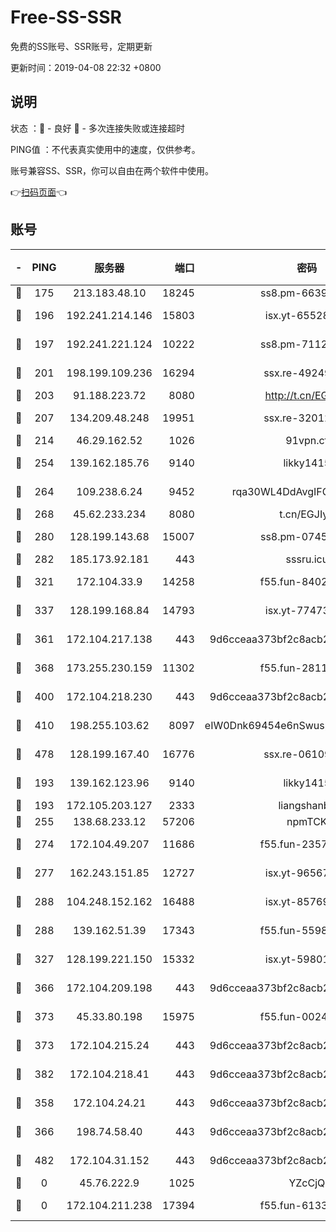 # Free-SS-SSR

免费的SS账号、SSR账号，定期更新

更新时间：2019-04-08 22:32 +0800

## 说明

状态     ：🙂 - 良好 🙁 - 多次连接失败或连接超时

PING值   ：不代表真实使用中的速度，仅供参考。

账号兼容SS、SSR，你可以自由在两个软件中使用。

👉[扫码页面](https://liesauer.github.io/Free-SS-SSR/)👈

## 账号

|-|PING|服务器|端口|密码|加密方式|区域|
|:----:|:----:|:-----:|-----:|:----:|:----:|:----:|
|🙂|175|213.183.48.10|18245|ss8.pm-66393929|rc4-md5|RU|
|🙂|196|192.241.214.146|15803|isx.yt-65528356|aes-256-cfb|US|
|🙂|197|192.241.221.124|10222|ss8.pm-71123856|aes-256-cfb|US|
|🙂|201|198.199.109.236|16294|ssx.re-49249273|aes-256-cfb|US|
|🙂|203|91.188.223.72|8080|http://t.cn/EGJIyrl|rc4-md5|RU|
|🙂|207|134.209.48.248|19951|ssx.re-32012772|aes-256-cfb|US|
|🙂|214|46.29.162.52|1026|91vpn.cf|rc4-md5|RU|
|🙂|254|139.162.185.76|9140|likky1415|aes-256-cfb|DE|
|🙂|264|109.238.6.24|9452|rqa30WL4DdAvgIFG6Fs3znzTa|aes-256-cfb|FR|
|🙂|268|45.62.233.234|8080|t.cn/EGJIyrl|rc4-md5|CA|
|🙂|280|128.199.143.68|15007|ss8.pm-07458525|aes-256-cfb|SG|
|🙂|282|185.173.92.181|443|sssru.icu|rc4-md5|RU|
|🙂|321|172.104.33.9|14258|f55.fun-84028814|aes-256-cfb|SG|
|🙂|337|128.199.168.84|14793|isx.yt-77473407|aes-256-cfb|SG|
|🙂|361|172.104.217.138|443|9d6cceaa373bf2c8acb22e60b6a58be6|aes-256-cfb|US|
|🙂|368|173.255.230.159|11302|f55.fun-28114209|aes-256-cfb|US|
|🙂|400|172.104.218.230|443|9d6cceaa373bf2c8acb22e60b6a58be6|aes-256-cfb|US|
|🙂|410|198.255.103.62|8097|eIW0Dnk69454e6nSwuspv9DmS201tQ0D|aes-256-cfb|US|
|🙂|478|128.199.167.40|16776|ssx.re-06109794|aes-256-cfb|SG|
|🙂|193|139.162.123.96|9140|likky1415|aes-256-cfb|JP|
|🙂|193|172.105.203.127|2333|liangshanbo|chacha20|JP|
|🙂|255|138.68.233.12|57206|npmTCK|rc4-md5|US|
|🙂|274|172.104.49.207|11686|f55.fun-23572783|aes-256-cfb|SG|
|🙂|277|162.243.151.85|12727|isx.yt-96567464|aes-256-cfb|US|
|🙂|288|104.248.152.162|16488|isx.yt-85769451|aes-256-cfb|SG|
|🙂|288|139.162.51.39|17343|f55.fun-55982409|aes-256-cfb|SG|
|🙂|327|128.199.221.150|15332|isx.yt-59801351|aes-256-cfb|SG|
|🙂|366|172.104.209.198|443|9d6cceaa373bf2c8acb22e60b6a58be6|aes-256-cfb|US|
|🙂|373|45.33.80.198|15975|f55.fun-00246123|aes-256-cfb|US|
|🙂|373|172.104.215.24|443|9d6cceaa373bf2c8acb22e60b6a58be6|aes-256-cfb|US|
|🙂|382|172.104.218.41|443|9d6cceaa373bf2c8acb22e60b6a58be6|aes-256-cfb|US|
|🙁|358|172.104.24.21|443|9d6cceaa373bf2c8acb22e60b6a58be6|aes-256-cfb|US|
|🙁|366|198.74.58.40|443|9d6cceaa373bf2c8acb22e60b6a58be6|aes-256-cfb|US|
|🙁|482|172.104.31.152|443|9d6cceaa373bf2c8acb22e60b6a58be6|aes-256-cfb|US|
|🙁|0|45.76.222.9|1025|YZcCjQ|rc4-md5|JP|
|🙁|0|172.104.211.238|17394|f55.fun-61332422|aes-256-cfb|US|
